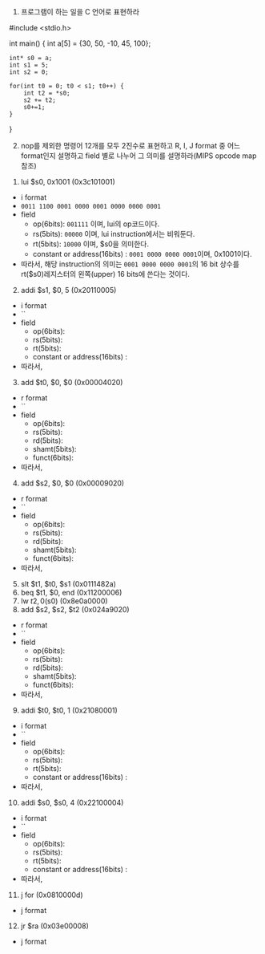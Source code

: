 1) 프로그램이 하는 일을 C 언어로 표현하라

#include <stdio.h>

int main() {
    int a[5] = {30, 50, -10, 45, 100};
    
    int* s0 = a;
    int s1 = 5;
    int s2 = 0;

    for(int t0 = 0; t0 < s1; t0++) {
        int t2 = *s0;
        s2 += t2;
        s0+=1;
    }
}


2) nop를 제외한 명령어 12개를 모두 2진수로 표현하고 R, I, J format 중 어느 format인지 설명하고
field 별로 나누어 그 의미를 설명하라(MIPS opcode map 참조)


1. lui $s0, 0x1001 (0x3c101001)
- i format
- `0011 1100 0001 0000 0001 0000 0000 0001`
- field
    - op(6bits): `001111` 이며, lui의 op코드이다.
    - rs(5bits): `00000` 이며, lui instruction에서는 비워둔다.  
    - rt(5bits): `10000` 이며, $s0을 의미한다. 
    - constant or address(16bits) : `0001 0000 0000 0001`이며, 0x1001이다.
- 따라서, 해당 instruction의 의미는 `0001 0000 0000 0001`의 16 bit 상수를  rt($s0)레지스터의 왼쪽(upper) 16 bits에 쓴다는 것이다.

2. addi $s1, $0, 5 (0x20110005)
- i format
- ``
- field
    - op(6bits): 
    - rs(5bits): 
    - rt(5bits):  
    - constant or address(16bits) :
- 따라서, 

3. add $t0, $0, $0  (0x00004020)
- r format
- ``
- field
    - op(6bits): 
    - rs(5bits):
    - rd(5bits):
    - shamt(5bits):
    - funct(6bits):
- 따라서, 

4. add $s2, $0, $0 (0x00009020)
- r format
- ``
- field
    - op(6bits): 
    - rs(5bits):
    - rd(5bits):
    - shamt(5bits):
    - funct(6bits):
- 따라서, 

5. slt $t1, $t0, $s1 (0x0111482a)
6. beq $t1, $0, end (0x11200006)
7. lw $t2, 0($s0) (0x8e0a0000)
8. add $s2, $s2, $t2 (0x024a9020)
- r format
- ``
- field
    - op(6bits): 
    - rs(5bits):
    - rd(5bits):
    - shamt(5bits):
    - funct(6bits):
- 따라서, 

9. addi $t0, $t0, 1 (0x21080001)
- i format
- ``
- field
    - op(6bits): 
    - rs(5bits): 
    - rt(5bits):  
    - constant or address(16bits) :
- 따라서, 

10. addi $s0, $s0, 4 (0x22100004)
- i format
- ``
- field
    - op(6bits): 
    - rs(5bits): 
    - rt(5bits):  
    - constant or address(16bits) :
- 따라서, 

11. j for (0x0810000d)
- j format

12. jr $ra (0x03e00008)
- j format
